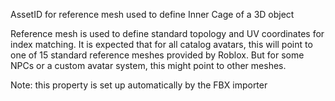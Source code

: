 AssetID for reference mesh used to define Inner Cage of a 3D object

Reference mesh is used to define standard topology and UV coordinates for index matching. It is expected that for all catalog avatars, this will point to one of 15 standard reference meshes provided by Roblox. But for some NPCs or a custom avatar system, this might point to other meshes.

Note: this property is set up automatically by the FBX importer